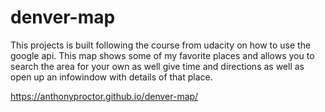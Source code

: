 # denver-map

This projects is built following the course from udacity on how to use the google api.
This map shows some of my favorite places and allows you to search the area for your own as well give time and directions as well as open up an infowindow with details of that place.

https://anthonyproctor.github.io/denver-map/

